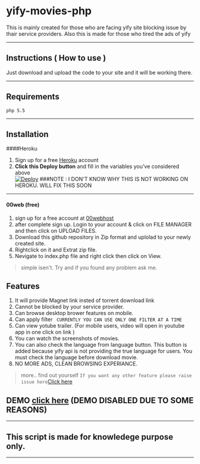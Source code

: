 # yify-movies-php

This is mainly created for those who are facing yify site blocking issue by thair service providers.
Also this is made for those who tired the ads of yify 
***

## Instructions ( How to use )

Just download and upload the code to your site and it will be working there.
***

## Requirements
```php 5.5```
***
## Installation 
####Heroku
1. Sign up for a free [Heroku](https://heroku.com) account
2. **Click this Deploy button** and fill in the variables you've considered above <br>
[![Deploy](https://www.herokucdn.com/deploy/button.png)](https://heroku.com/deploy)
###NOTE : I DON'T KNOW WHY THIS IS NOT WORKING ON HEROKU. WILL FIX THIS SOON
 ***
 #### 00web (free)
 1. sign up for a free account at [00webhost](https://in.000webhost.com/free-website-sign-up)
 2. after complete sign up. Login to your account & click on FILE MANAGER and then click on UPLOAD FILES.
 3. Download this github repository in Zip format and uplolad to your newly created site. 
 4. Rightclick on it and Extrat zip file.
 5. Nevigate to index.php file and right click then click on View.
 > simple isen't. Try and if you found any problem ask me.
## Features
1. It will provide Magnet link insted of torrent download link
2. Cannot be blocked by your service provider. 
3. Can browse desktop brower features on mobile.
4. Can apply filter ``` CURRENTLY YOU CAN USE ONLY ONE FILTER AT A TIME```
5. Can view yotube trailer. (For mobile users, video will open in youtube app in one click on link )
6. You can watch the screenshots of movies.
7. You can also check the language from language button. This button is added because yify api is not providing the true language for users. You must check the language before download movie. 
8. NO MORE ADS, CLEAN BROWSING EXPERIANCE.
> more.. find out yourself
``` If you want any other feature please raise issue here ```[Click here](https://github.com/nk932714/yify-movies-php/issues)
## DEMO [click here](https://rahul13.000webhostapp.com/yify-movies-php-master/yify-movies-php-master/index.php) (DEMO DISABLED DUE TO SOME REASONS)

***
## This script is made for knowledege purpose only.
***

